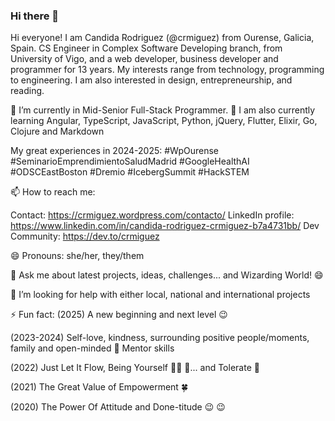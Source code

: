 ### Hi there 👋

Hi everyone! I am Candida Rodriguez (@crmiguez) from Ourense, Galicia, Spain. CS Engineer in Complex Software Developing branch, from University of Vigo, and a web developer, business developer and programmer for 13 years. My interests range from technology, programming to engineering. I am also interested in design, entrepreneurship, and reading.

🔭 I’m currently in Mid-Senior Full-Stack Programmer. 🌱 I am also currently learning Angular, TypeScript, JavaScript, Python, jQuery, Flutter, Elixir, Go, Clojure and Markdown

My great experiences in 2024-2025: #WpOurense #SeminarioEmprendimientoSaludMadrid #GoogleHealthAI #ODSCEastBoston #Dremio #IcebergSummit #HackSTEM

📫 How to reach me: 

Contact: https://crmiguez.wordpress.com/contacto/
LinkedIn profile: https://www.linkedin.com/in/candida-rodriguez-crmiguez-b7a4731bb/
Dev Community: https://dev.to/crmiguez

😄 Pronouns: she/her, they/them

💬 Ask me about latest projects, ideas, challenges... and Wizarding World! 😄

🤔 I’m looking for help with either local, national and international projects

⚡ Fun fact:
(2025) A new beginning and next level 😉

(2023-2024) Self-love, kindness, surrounding positive people/moments, family and open-minded 💝 Mentor skills

(2022) Just Let It Flow, Being Yourself 🏊‍♀️ 💖... and Tolerate 🌝

(2021) The Great Value of Empowerment 🍀

(2020) The Power Of Attitude and Done-titude :wink: :wink:

